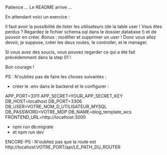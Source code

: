 Patience ... Le README arrive ...

En attendant voici un exercice :

Il faut avoir la possibilité de lister les utilisateurs (de la table user ! Vous êtes perdus ? Regardez le fichier schema.sql dans le dossier database !) et de pouvoir en créer. Bonus : modifier et supprimer un user !
Donc vous allez devoir, je suppose, créer les deux routes, le controller, et le manager.

Si vous avez des soucis, vous pouvez regarder ce qui a été fait précédemment dans la step 01 !

Bon courage !

PS : N'oubliez pas de faire les choses suivantes :

- créer le .env dans le backend et le configurer :

APP_PORT=3311
APP_SECRET=YOUR_APP_SECRET_KEY
DB_HOST=localhost
DB_PORT=3306
DB_USER=VOTRE_NOM_D_UTILISATEUR_MYSQL
DB_PASSWORD=VOTRE_MDP
DB_NAME=blog_template_wcs
FRONTEND_URL=http://localhost:3000

- npm run db:migrate
- et npm run dev

ENCORE-PS : N'oubliez pas que la route est http://locahost:VOTRE_PORT/api/LE_PATH_DU_ROUTER
